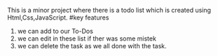 This is a minor project where there is a todo list which is created using Html,Css,JavaScript.
#key features
1. we can add to our To-Dos 
2. we can edit in these list if ther was some mistek
3. we can delete the task as we all done with the task.
